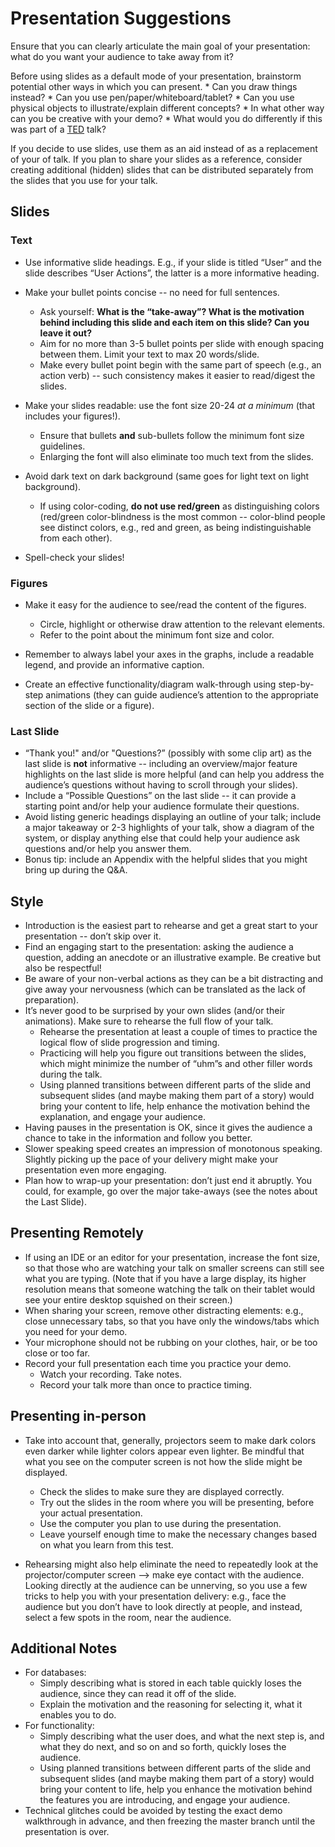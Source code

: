 # Presentation Suggestions

Ensure that you can clearly articulate the main goal of your presentation: what do you want your audience to take away from it?

Before using slides as a default mode of your presentation, brainstorm potential other ways in which you can present.
	* Can you draw things instead?
	* Can you use pen/paper/whiteboard/tablet? 
	* Can you use physical objects to illustrate/explain different concepts?
	* In what other way can you be creative with your demo? 
	* What would you do differently if this was part of a [TED](http://ted.com/) talk?

If you decide to use slides, use them as an aid instead of as a replacement of your of talk.
If you plan to share your slides as a reference, consider creating additional (hidden) slides that can be distributed separately from the slides that you use for your talk.


## Slides

### Text

* Use informative slide headings. E.g., if your slide is titled “User” and the slide describes “User Actions”, the latter is a more informative heading.

* Make your bullet points concise -- no need for full sentences.
	* Ask yourself: **What is the “take-away”? What is the motivation behind including this slide and each item on this slide? Can you leave it out?**
	* Aim for no more than 3-5 bullet points per slide with enough spacing between them. Limit your text to max 20 words/slide.
	* Make every bullet point begin with the same part of speech (e.g., an action verb) -- such consistency makes it easier to read/digest the slides.

* Make your slides readable: use the font size 20-24 *at a minimum* (that includes your figures!). 
	* Ensure that bullets **and** sub-bullets follow the minimum font size guidelines.
	* Enlarging the font will also eliminate too much text from the slides. 

* Avoid dark text on dark background (same goes for light text on light background). 
	*  If using color-coding, **do not use red/green** as distinguishing colors (red/green color-blindness is the most common -- color-blind people see distinct colors, e.g., red and green, as being indistinguishable from each other).

* Spell-check your slides!

### Figures

* Make it easy for the audience to see/read the content of the figures.
	* Circle, highlight or otherwise draw attention to the relevant elements.
	* Refer to the point about the minimum font size and color.

*  Remember to always label your axes in the graphs, include a readable legend, and provide an informative caption.

* Create an effective functionality/diagram walk-through using step-by-step animations (they can guide audience’s attention to the appropriate section of the slide or a figure).

### Last Slide

*  “Thank you!" and/or "Questions?” (possibly with some clip art) as the last slide is **not** informative -- including an overview/major feature highlights on the last slide is more helpful (and can help you address the audience’s questions without having to scroll through your slides).
* Include a “Possible Questions” on the last slide -- it can provide a starting point and/or help your audience formulate their questions. 
* Avoid listing generic headings displaying an outline of your talk; include a major takeaway or 2-3 highlights of your talk, show a diagram of the system, or display anything else that could help your audience ask questions and/or help you answer them.
* Bonus tip: include an Appendix with the helpful slides that you might bring up during the Q&A.


## Style
* Introduction is the easiest part to rehearse and get a great start to your presentation -- don’t skip over it. 
* Find an engaging start to the presentation: asking the audience a question, adding an anecdote or an illustrative example. 
Be creative but also be respectful!
* Be aware of your non-verbal actions as they can be a bit distracting and give away your nervousness (which can be translated as the lack of preparation).
* It’s never good to be surprised by your own slides (and/or their animations). Make sure to rehearse the full flow of your talk.
	* Rehearse the presentation at least a couple of times to practice the logical flow of slide progression and timing. 
	* Practicing will help you figure out transitions between the slides, which might minimize the number of “uhm”s and other filler words during the talk. 
	* Using planned transitions between different parts of the slide and subsequent slides (and maybe making them part of a story) would bring your content to life, help enhance the motivation behind the explanation, and engage your audience.
* Having pauses in the presentation is OK, since it gives the audience a chance to take in the information and follow you better. 
* Slower speaking speed creates an impression of monotonous speaking. Slightly picking up the pace of your delivery might make your presentation even more engaging.
* Plan how to wrap-up your presentation: don’t just end it abruptly. You could, for example, go over the major take-aways (see the notes about the Last Slide).


## Presenting Remotely

* If using an IDE or an editor for your presentation, increase the font size, so that those who are watching your talk on smaller screens can still see what you are typing. (Note that if you have a large display, its higher resolution means that someone watching the talk on their tablet would see your entire desktop squished on their screen.)
* When sharing your screen, remove other distracting elements: e.g., close unnecessary tabs, so that you have only the windows/tabs which you need for your demo.
* Your microphone should not be rubbing on your clothes, hair, or be too close or too far.
* Record your full presentation each time you practice your demo.
	* Watch your recording. Take notes.
	* Record your talk more than once to practice timing.


## Presenting in-person

* Take into account that, generally, projectors seem to make dark colors even darker while lighter colors appear even lighter. Be mindful that what you see on the computer screen is not how the slide might be displayed. 
	*  Check the slides to make sure they are displayed correctly.
	* Try out the slides in the room where you will be presenting, before your actual presentation. 
	* Use the computer you plan to use during the presentation.
	* Leave yourself enough time to make the necessary changes based on what you learn from this test.

* Rehearsing might also help eliminate the need to repeatedly look at the projector/computer screen --> make eye contact with the audience.
Looking directly at the audience can be unnerving, so you use a few tricks to help you with your presentation delivery: e.g., face the audience but you don’t have to look directly at people, and instead, select a few spots in the room, near the audience.


## Additional Notes

* For databases:
  * Simply describing what is stored in each table quickly loses the audience, since they can read it off of the slide. 
  * Explain the motivation and the reasoning for selecting it, what it enables you to do.
* For functionality:
  * Simply describing what the user does, and what the next step is, and what they do next, and so on and so forth, quickly loses the audience. 
  * Using planned transitions between different parts of the slide and subsequent slides (and maybe making them part of a story) would bring your content to life, help you enhance the motivation behind the features you are introducing, and engage your audience.
* Technical glitches could be avoided by testing the exact demo walkthrough in advance, and then freezing the master branch until the presentation is over. 
